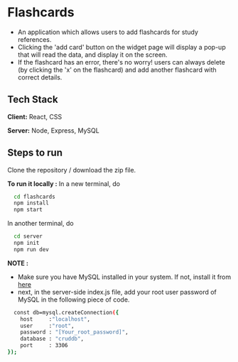 
# Flashcards

- An application which allows users to add flashcards for study references. 
- Clicking the 'add card' button on the widget page will display a pop-up that will read the data, and display it on the screen. 
- If the flashcard has an error, there's no worry! users can always delete (by clicking the 'x' on the flashcard) and add another flashcard with correct details.


## Tech Stack

**Client:** React, CSS

**Server:** Node, Express, MySQL


## Steps to run

Clone the repository / download the zip file. 

**To run it locally :**
In a new terminal, do

```bash
  cd flashcards
  npm install
  npm start
```
In another terminal, do

```bash
  cd server
  npm init
  npm run dev
```
**NOTE :**

- Make sure you have MySQL installed in your system. If not, install it from [here](https://dev.mysql.com/downloads/installer/)
- next, in the server-side index.js file, add your root user password of MySQL in the following piece of code.

```bash
  const db=mysql.createConnection({
    host     :"localhost",
    user     :"root",
    password : "[Your_root_password]",
    database : "cruddb",
    port     : 3306
});
```



